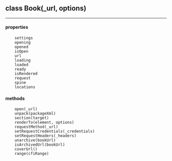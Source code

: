 ## class Book(_url, options)  
---  
#### properties  
		settings   
		opening  
		opened  
		isOpen   
		url  
		loading  
		loaded  
		ready  
		isRendered  
		request  
		spine  
		locations  
#### methods  
		open(_url)  
		unpack(packageXml)  
		section(target)  
		renderTo(element, options)  
		requestMethod(_url)  
		setRequestCredentials(_credentials)  
		setRequestHeaders(_headers)  
		unarchive(bookUrl)  
		isArchivedUrl(bookUrl)  
		coverUrl()  
		range(cfiRange)  